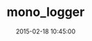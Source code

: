 ---
layout: post
title:  "mono_logger"
repo:   "steveklabnik/mono_logger"
date:   2015-02-18 10:45:00
gemurl: http://github.com/steveklabnik/mono_logger
---